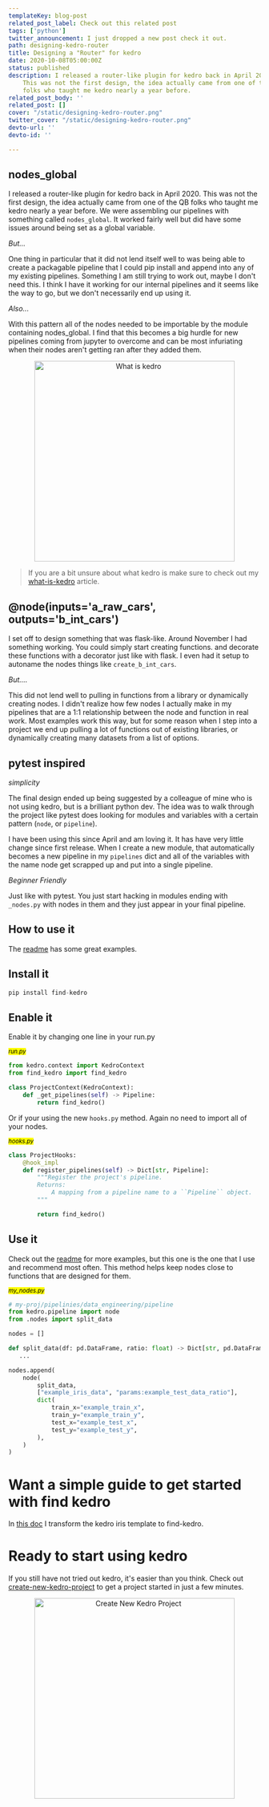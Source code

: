 ```yaml
---
templateKey: blog-post
related_post_label: Check out this related post
tags: ['python']
twitter_announcement: I just dropped a new post check it out.
path: designing-kedro-router
title: Designing a "Router" for kedro
date: 2020-10-08T05:00:00Z
status: published
description: I released a router-like plugin for kedro back in April 2020.
    This was not the first design, the idea actually came from one of the QB
    folks who taught me kedro nearly a year before.
related_post_body: ''
related_post: []
cover: "/static/designing-kedro-router.png"
twitter_cover: "/static/designing-kedro-router.png"
devto-url: ''
devto-id: ''

---
```


## nodes_global

I released a router-like plugin for kedro back in April 2020.  This was not the first design, the idea actually came from one of the QB folks who taught me kedro nearly a year before.  We were assembling our pipelines with something called `nodes_global`.  It worked fairly well but did have some issues around being set as a global variable.

_But..._

One thing in particular that it did not lend itself well to was being able to create a packagable pipeline that I could pip install and append into any of my existing pipelines.  Something I am still trying to work out, maybe I don't need this.  I think I have it working for our internal pipelines and it seems like the way to go, but we don't necessarily end up using it.

_Also..._

With this pattern all of the nodes needed to be importable by the module containing nodes_global.  I find that this becomes a big hurdle for new pipelines coming from jupyter to overcome and can be most infuriating when their nodes aren't getting ran after they added them.

<p style='text-align: center' align='center'>
<a href='https://waylonwalker.com/blog/what-is-kedro'>
  <img
    style='width:400px; max-width:80%; margin: auto;'
    src="https://waylonwalker.com/what-is-kedro.png"
    alt="What is kedro"
    width='400'
  />
  </a>
</p>

> If you are a bit unsure about what kedro is make sure to check out my [what-is-kedro](https://waylonwalker.com/blog/what-is-kedro) article.


## @node(inputs='a_raw_cars', outputs='b_int_cars')
I set off to design something that was flask-like.  Around November I had something working.  You could simply start creating functions. and decorate these functions with a decorator just like with flask.  I even had it setup to autoname the nodes things like `create_b_int_cars`.

_But...._

This did not lend well to pulling in functions from a library or dynamically creating nodes.  I didn't realize how few nodes I actually make in my pipelines that are a 1:1 relationship between the node and function in real work.  Most examples work this way, but for some reason when I step into a project we end up pulling a lot of functions out of existing libraries, or dynamically creating many datasets from a list of options.

## pytest inspired
_simplicity_

The final design ended up being suggested by a colleague of mine who is not using kedro, but is a  brilliant python dev.  The idea was to walk through the project like pytest does looking for modules and variables with a certain pattern (`node`, or `pipeline`).

I have been using this since April and am loving it. It has have very little change since first release.  When I create a new module, that automatically becomes a new pipeline in my `pipelines` dict and all of the variables with the name node get scrapped up and put into a single pipeline.

_Beginner Friendly_

Just like with pytest.  You just start hacking in modules ending with `_nodes.py` with nodes in them and they just appear in your final pipeline.

## How to use it

The [readme](https://github.com/WaylonWalker/find-kedro) has some great examples.

## Install it

``` python
pip install find-kedro
```

## Enable it

Enable it by changing one line in your run.py

_<small><mark>run.py</mark></small>_

``` python
from kedro.context import KedroContext
from find_kedro import find_kedro

class ProjectContext(KedroContext):
    def _get_pipelines(self) -> Pipeline:
        return find_kedro()
```

Or if your using the new `hooks.py` method.  Again no need to import all of your nodes.

_<small><mark>hooks.py</mark></small>_

``` python
class ProjectHooks:
    @hook_impl
    def register_pipelines(self) -> Dict[str, Pipeline]:
        """Register the project's pipeline.
        Returns:
            A mapping from a pipeline name to a ``Pipeline`` object.
        """

        return find_kedro()
```

## Use it 

Check out the [readme](https://github.com/WaylonWalker/find-kedro) for more examples, but this one is the one that I use and recommend most often.  This method helps keep nodes close to functions that are designed for them.

_<small><mark>my_nodes.py</mark></small>_

``` python
# my-proj/pipelinies/data_engineering/pipeline
from kedro.pipeline import node
from .nodes import split_data

nodes = []

def split_data(df: pd.DataFrame, ratio: float) -> Dict[str, pd.DataFrame]:
   ...

nodes.append(
    node(
        split_data,
        ["example_iris_data", "params:example_test_data_ratio"],
        dict(
            train_x="example_train_x",
            train_y="example_train_y",
            test_x="example_test_x",
            test_y="example_test_y",
        ),
    )
)
```


# Want a simple guide to get started with find kedro


<p style='text-align: center' align='center'>
<a href='https://find.kedro.dev/examples/iris/>
  <img
    style='width:400px; max-width:80%; border-radius: '35px'; margin: auto;'
    width='400'
    src="https://waylonwalker.com/find-kedro-examples-iris.png"
    alt="Find Kedro Iris example"
  />
  </a>
</p>

In [this doc](https://find.kedro.dev/examples/iris/) I transform the kedro iris template to find-kedro.

# Ready to start using kedro

If you still have not tried out kedro, it's easier than you think. Check out [create-new-kedro-project](https://waylonwalker.com/blog/create-new-kedro-project) to get a project started in just a few minutes.

<p style='text-align: center' align='center'>
<a href='https://waylonwalker.com/blog/create-new-kedro-project'>
  <img
    style='width:400px; max-width:80%; margin: auto;'
    width='400'
    src="https://waylonwalker.com/create-new-kedro-project.png"
    alt="Create New Kedro Project"
  />
  </a>
</p>

